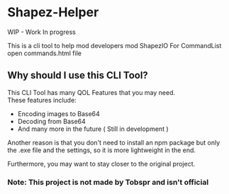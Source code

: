 # Shapez-Helper

WIP - Work In progress

This is a cli tool to help mod developers mod ShapezIO
For CommandList open commands.html file

## Why should I use this CLI Tool?

This CLI Tool has many QOL Features that you may need.  
These features include:

-   Encoding images to Base64
-   Decoding from Base64
-   And many more in the future ( Still in development )

Another reason is that you don't need to install an npm package but only the .exe file and the settings,
so it is more lightweight in the end.

Furthermore, you may want to stay closer to the original project.

### Note: This project is not made by Tobspr and isn't official
